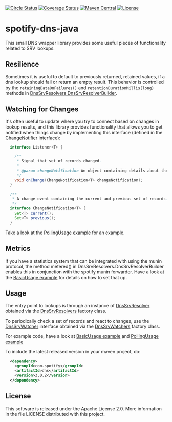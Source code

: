 [![Circle Status](https://circleci.com/gh/spotify/dns-java.svg?style=shield&circle-token=5a9eb086ae3cec87e62fc8b6cdeb783cb318e3b9)](https://circleci.com/gh/spotify/dns-java)
[![Coverage Status](https://coveralls.io/repos/spotify/dns-java/badge.svg?branch=master&service=github)](https://coveralls.io/github/spotify/dns-java?branch=master)
[![Maven Central](https://img.shields.io/maven-central/v/com.spotify/dns-java.svg)](https://search.maven.org/#search%7Cga%7C1%7Cg%3A%22com.spotify%22%20dns-java*)
[![License](https://img.shields.io/github/license/spotify/dns-java.svg)](LICENSE)

spotify-dns-java
================

This small DNS wrapper library provides some useful pieces of functionality related to SRV lookups.

## Resilience

Sometimes it is useful to default to previously returned, retained values, if a dns lookup should 
fail or return an empty result. This behavior is controlled by the ```retainingDataOnFailures()``` 
and  ```retentionDurationMillis(long)``` methods in
[DnsSrvResolvers.DnsSrvResolverBuilder](src/main/java/com/spotify/dns/DnsSrvResolvers.java).

## Watching for Changes

It's often useful to update where you try to connect based on changes in lookup results, and this library
provides functionality that allows you to get notified when things change by implementing this interface (defined in the [ChangeNotifier](src/main/java/com/spotify/dns/ChangeNotifier.java) interface):

```java
  interface Listener<T> {

    /**
     * Signal that set of records changed.
     *
     * @param changeNotification An object containing details about the change
     */
    void onChange(ChangeNotification<T> changeNotification);
  }

  /**
   * A change event containing the current and previous set of records.
   */
  interface ChangeNotification<T> {
    Set<T> current();
    Set<T> previous();
  }
```

Take a look  at the [PollingUsage example](src/test/java/com/spotify/dns/examples/PollingUsage.java) for an example.

## Metrics

If you have a statistics system that can be integrated with using the munin protocol, the method
metered() in DnsSrvResolvers.DnsSrvResolverBuilder enables this in conjunction with the spotify
munin forwarder. Have a look at the
[BasicUsage example](src/test/java/com/spotify/dns/examples/BasicUsage.java) for details on how to
set that up.

## Usage

The entry point to lookups is through an instance of
[DnsSrvResolver](src/main/java/com/spotify/dns/DnsSrvResolver.java) obtained via the
[DnsSrvResolvers](src/main/java/com/spotify/dns/DnsSrvResolvers.java) factory class.

To periodically check a set of records and react to changes, use the
[DnsSrvWatcher](src/main/java/com/spotify/dns/DnsSrvWatcher.java) interface obtained via the
[DnsSrvWatchers](src/main/java/com/spotify/dns/DnsSrvWatchers.java) factory class.

For example code, have a look at
[BasicUsage example](src/test/java/com/spotify/dns/examples/BasicUsage.java) and
[PollingUsage example](src/test/java/com/spotify/dns/examples/PollingUsage.java)

To include the latest released version in your maven project, do:
```xml
  <dependency>
    <groupId>com.spotify</groupId>
    <artifactId>dns</artifactId>
    <version>3.0.2</version>
  </dependency>
```

## License

This software is released under the Apache License 2.0. More information in the file LICENSE
distributed with this project.
